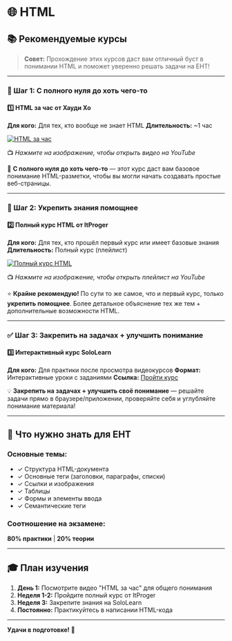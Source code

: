 # 🌐 HTML

## 📚 Рекомендуемые курсы

> **Совет:** Прохождение этих курсов даст вам отличный буст в понимании HTML и поможет уверенно решать задачи на ЕНТ!

---

### 🎯 Шаг 1: С полного нуля до хоть чего-то

#### 1️⃣ HTML за час от Хауди Хо
**Для кого:** Для тех, кто вообще не знает HTML
**Длительность:** ~1 час

[![HTML за час](https://img.youtube.com/vi/bWNmJqgri4Q/0.jpg)](https://www.youtube.com/watch?v=bWNmJqgri4Q)

📺 *Нажмите на изображение, чтобы открыть видео на YouTube*

📌 **С полного нуля до хоть чего-то** — этот курс даст вам базовое понимание HTML-разметки, чтобы вы могли начать создавать простые веб-страницы.

---

### 🚀 Шаг 2: Укрепить знания помощнее

#### 2️⃣ Полный курс HTML от ItProger
**Для кого:** Для тех, кто прошёл первый курс или имеет базовые знания
**Длительность:** Полный курс (плейлист)

[![Полный курс HTML](https://img.youtube.com/vi/_R5a-Kc0pRc/0.jpg)](https://www.youtube.com/watch?v=_R5a-Kc0pRc&list=PLDyJYA6aTY1nlkG0gBj96XDmDSC4Fy1TO)

📺 *Нажмите на изображение, чтобы открыть плейлист на YouTube*

⭐ **Крайне рекомендую!** По сути то же самое, что и первый курс, только **укрепить помощнее**. Более детальное объяснение тех же тем + дополнительные возможности HTML.

---

### ✅ Шаг 3: Закрепить на задачах + улучшить понимание

#### 3️⃣ Интерактивный курс SoloLearn
**Для кого:** Для практики после просмотра видеокурсов
**Формат:** Интерактивные уроки с заданиями
**Ссылка:** [Пройти курс](https://www.sololearn.com/ru/learn/courses/le-html)

💡 **Закрепить на задачах + улучшить своё понимание** — решайте задачи прямо в браузере/приложении, проверяйте себя и углубляйте понимание материала!

---

## 📖 Что нужно знать для ЕНТ

### Основные темы:
- ✓ Структура HTML-документа
- ✓ Основные теги (заголовки, параграфы, списки)
- ✓ Ссылки и изображения
- ✓ Таблицы
- ✓ Формы и элементы ввода
- ✓ Семантические теги

### Соотношение на экзамене:
**80% практики** | **20% теории**

---

## 🎓 План изучения

1. **День 1:** Посмотрите видео "HTML за час" для общего понимания
2. **Неделя 1-2:** Пройдите полный курс от ItProger
3. **Неделя 3:** Закрепите знания на SoloLearn
4. **Постоянно:** Практикуйтесь в написании HTML-кода

---

**Удачи в подготовке! 🚀**